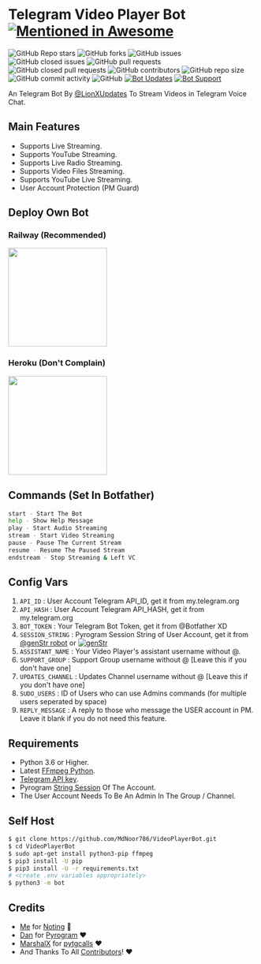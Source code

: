 # Telegram Video Player Bot [![Mentioned in Awesome](https://awesome.re/mentioned-badge-flat.svg)](https://github.com/tgcalls/awesome-tgcalls)
![GitHub Repo stars](https://img.shields.io/github/stars/MdNoor786/VideoPlayerBot?color=blue&style=flat)
![GitHub forks](https://img.shields.io/github/forks/MdNoor786/VideoPlayerBot?color=green&style=flat)
![GitHub issues](https://img.shields.io/github/issues/MdNoor786/VideoPlayerBot)
![GitHub closed issues](https://img.shields.io/github/issues-closed/MdNoor786/VideoPlayerBot)
![GitHub pull requests](https://img.shields.io/github/issues-pr/MdNoor786/VideoPlayerBot)
![GitHub closed pull requests](https://img.shields.io/github/issues-pr-closed/MdNoor786/VideoPlayerBot)
![GitHub contributors](https://img.shields.io/github/contributors/MdNoor786/VideoPlayerBot?style=flat)
![GitHub repo size](https://img.shields.io/github/repo-size/MdNoor786/VideoPlayerBot?color=red)
![GitHub commit activity](https://img.shields.io/github/commit-activity/m/MdNoor786/VideoPlayerBot)
![GitHub](https://img.shields.io/github/license/MdNoor786/VideoPlayerBot)
[![Bot Updates](https://img.shields.io/badge/VideoPlayerBot-Updates%20Channel-green)](https://t.me/LionXUpdates)
[![Bot Support](https://img.shields.io/badge/VideoPlayerBot-Support%20Group-blue)](https://t.me/LionXsupport)

An Telegram Bot By [@LionXUpdates](https://t.meLionXUpdates) To Stream Videos in Telegram Voice Chat.

## Main Features

- Supports Live Streaming.
- Supports YouTube Streaming.
- Supports Live Radio Streaming.
- Supports Video Files Streaming.
- Supports YouTube Live Streaming.
- User Account Protection (PM Guard)

## Deploy Own Bot

### Railway (Recommended)
<p><a href="https://railway.app/new/template?template=https%3A%2F%2Fgithub.com%2FMdNoor786%2FVideoPlayerBot&envs=API_ID%2CAPI_HASH%2CBOT_TOKEN%2CSESSION_STRING%2CASSISTANT_NAME%2CSUDO_USERS%2CREPLY_MESSAGE%2CSUPPORT_GROUP%2CUPDATES_CHANNEL&optionalEnvs=REPLY_MESSAGE%2CSUPPORT_GROUP%2CUPDATES_CHANNEL&API_IDDesc=User+Account+Telegram+API_ID+get+it+from+my.telegram.org%2Fapps&API_HASHDesc=User+Account+Telegram+API_HASH+get+it+from+my.telegram.org%2Fapps&BOT_TOKENDesc=Your+Telegram+Bot+Token%2C+get+it+from+%40Botfather+XD&SESSION_STRINGDesc=Pyrogram+Session+String+of+User+Account%2C+get+it+from+%40genStr_robot&ASSISTANT_NAMEDesc=Your+Video+Player%27s+assistant+username+without+%40&SUDO_USERSDesc=ID+of+Sudo+Users+who+can+use+Admin+commands+%28for+multiple+users+seperated+by+space%29&REPLY_MESSAGEDesc=A+reply+message+to+those+who+message+the+USER+account+in+PM.+Make+it+blank+if+you+do+not+need+this+feature.&SUPPORT_GROUPDesc=Support+Group+username+without+%40+%5BLeave+this+if+you+don%27t+have+one%5D&UPDATES_CHANNELDesc=Updates+Channel+username+without+%40+%5BLeave+this+if+you+don%27t+have+one%5D&SUPPORT_GROUPDefault=LionXsupport&UPDATES_CHANNELDefault=LionXUpdates&REPLY_MESSAGEDefault=Hello+Sir%2C+I%27m+a+bot+to+stream+videos+on+telegram+voice+chat%2C+not+having+time+to+chat+with+you+%F0%9F%98%82%21&referralCode=SAFONE"><img src="https://img.shields.io/badge/Deploy%20To%20Railway-blueviolet?style=for-the-badge&logo=railway" width="200""/></a></p>

### Heroku (Don't Complain)
<p><a href="https://heroku.com/deploy?template=https://github.com/MdNoor786/VideoPlayerBot"><img src="https://img.shields.io/badge/Deploy%20To%20Heroku-blueviolet?style=for-the-badge&logo=heroku" width="200""/></a></p>

## Commands (Set In Botfather)
```sh
start - Start The Bot
help - Show Help Message
play - Start Audio Streaming
stream - Start Video Streaming
pause - Pause The Current Stream
resume - Resume The Paused Stream
endstream - Stop Streaming & Left VC
```

## Config Vars
1. `API_ID` : User Account Telegram API_ID, get it from my.telegram.org
2. `API_HASH` : User Account Telegram API_HASH, get it from my.telegram.org
3. `BOT_TOKEN` : Your Telegram Bot Token, get it from @Botfather XD
4. `SESSION_STRING` : Pyrogram Session String of User Account, get it from [@genStr robot](http://t.me/genStr_robot) or [![genStr](https://img.shields.io/badge/repl.it-genStr-yellowgreen)](https://repl.it/@MdNoor786genStr)
5. `ASSISTANT_NAME` : Your Video Player's assistant username without @.
6. `SUPPORT_GROUP` : Support Group username without @ [Leave this if you don't have one]
7. `UPDATES_CHANNEL` : Updates Channel username without @ [Leave this if you don't have one]
8. `SUDO_USERS` : ID of Users who can use Admins commands (for multiple users seperated by space)
9. `REPLY_MESSAGE` : A reply to those who message the USER account in PM. Leave it blank if you do not need this feature.

## Requirements
- Python 3.6 or Higher.
- Latest [FFmpeg Python](https://www.ffmpeg.org/).
- [Telegram API key](https://docs.pyrogram.org/intro/quickstart#enjoy-the-api).
- Pyrogram [String Session](http://t.me/genStr_robot) Of The Account.
- The User Account Needs To Be An Admin In The Group / Channel.

## Self Host
```sh
$ git clone https://github.com/MdNoor786/VideoPlayerBot.git
$ cd VideoPlayerBot
$ sudo apt-get install python3-pip ffmpeg
$ pip3 install -U pip
$ pip3 install -U -r requirements.txt
# <create .env variables appropriately>
$ python3 -m bot
```

## Credits

- [Me](https://github.com/MdNoor786) for [Noting](https://github.com/MdNoor786VideoPlayerBot) 😬
- [Dan](https://github.com/delivrance) for [Pyrogram](https://github.com/pyrogram/pyrogram) ❤️
- [MarshalX](https://github.com/MarshalX) for [pytgcalls](https://github.com/MarshalX/tgcalls) ❤️
- And Thanks To All [Contributors](https://github.com/MdNoor786VideoPlayerBot/graphs/contributors)! ❤️
